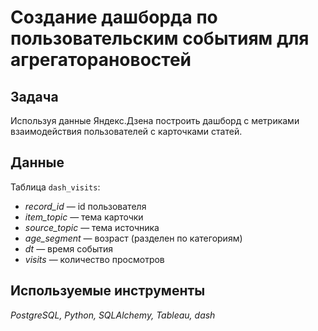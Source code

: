 # Создание дашборда по пользовательским событиям для агрегаторановостей

## Задача

Используя данные Яндекс.Дзена построить дашборд с метриками взаимодействия пользователей с карточками статей.

## Данные

Таблица `dash_visits`:
* *record_id* — id пользователя
* *item_topic* — тема карточки
* *source_topic* — тема источника
* *age_segment* — возраст (разделен по категориям)
* *dt* — время события
* *visits* — количество просмотров

## Используемые инструменты
*PostgreSQL, Python, SQLAlchemy, Tableau, dash*